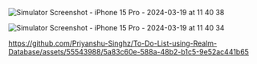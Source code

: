 ![Simulator Screenshot - iPhone 15 Pro - 2024-03-19 at 11 40 38](https://github.com/Priyanshu-Singhz/To-Do-List-using-Realm-Database/assets/55543988/a411d255-d1ab-4062-ad7e-0eb8f6a08c90)



![Simulator Screenshot - iPhone 15 Pro - 2024-03-19 at 11 40 34](https://github.com/Priyanshu-Singhz/To-Do-List-using-Realm-Database/assets/55543988/1d3b8ad5-06c5-4e3b-9067-729fb63d59ab)




https://github.com/Priyanshu-Singhz/To-Do-List-using-Realm-Database/assets/55543988/5a83c60e-588a-48b2-b1c5-9e52ac441b65

